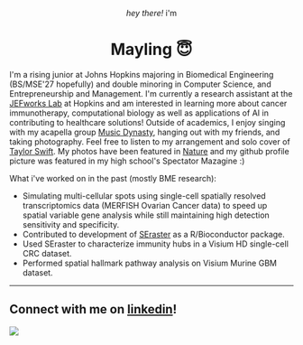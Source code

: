 <p align="center"><em>hey there!</em> i'm</p>

<h1 align="center">
  Mayling 😇
</h1>

I'm a rising junior at Johns Hopkins majoring in Biomedical Engineering (BS/MSE'27 hopefully) and double minoring in Computer Science, and Entrepreneurship and Management. I'm currently a research assistant at the [JEFworks Lab](https://jef.works/) at Hopkins and am interested in learning more about cancer immunotherapy, computational biology as well as applications of AI in contributing to healthcare solutions! Outside of academics, I enjoy singing with my acapella group [Music Dynasty](https://jhu.campusgroups.com/musicdynasty/home/), hanging out with my friends, and taking photography. Feel free to listen to my arrangement and solo cover of [Taylor Swift](https://www.youtube.com/watch?v=7fgtWDq8w3c&list=RD7fgtWDq8w3c&start_radio=1). My photos have been featured in [Nature](https://www.nature.com/articles/d41586-023-01440-z) and my github profile picture was featured in my high school's Spectator Mazagine :)

What i've worked on in the past (mostly BME research):
- Simulating multi-cellular spots using single-cell spatially resolved transcriptomics data (MERFISH Ovarian Cancer data) to speed up spatial variable gene analysis while still maintaining high detection sensitivity and specificity.
- Contributed to development of [SEraster](https://jef.works/SEraster/) as a R/Bioconductor package.
- Used SEraster to characterize immunity hubs in a Visium HD single-cell CRC dataset.
- Performed spatial hallmark pathway analysis on Visium Murine GBM dataset.
---
Connect with me on [linkedin](https://www.linkedin.com/in/maylingchen54/)!
---
<img src="https://komarev.com/ghpvc/?username=mayling54&label=Profile%20views&color=56744E&style=flat%22%20alt=%22counter" /> 

<!--
**mayling54/mayling54** is a ✨ _special_ ✨ repository because its `README.md` (this file) appears on your GitHub profile.

Here are some ideas to get you started:

- 🔭 I’m currently working on ...
- 🌱 I’m currently learning ...
- 👯 I’m looking to collaborate on ...
- 🤔 I’m looking for help with ...
- 💬 Ask me about ...
- 📫 How to reach me: ...
- 😄 Pronouns: ...
- ⚡ Fun fact: ...
-->
